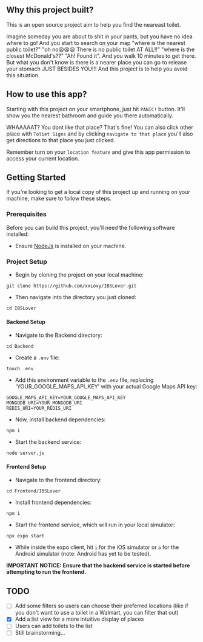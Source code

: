 ## Why this project built?

This is an open source project aim to help you find the neareast toilet. 

Imagine someday you are about to shit in your pants, but you have no idea where to go!  And you start to search on your map "where is the nearest public toilet?" "oh no😫😫😫 There is no public toilet AT ALL!!" "where is the closest McDonald's??" "Ah! Found it". And you walk 10 minutes to get there. But what you don't know is there is a nearer place you can go to release your stomach JUST BESIDES YOU!!!  And this project is to help you avoid this situation.

## How to use this app?

Starting with this project on your smartphone, just hit `PANIC!` button. It'll show you the nearest bathroom and guide you there automatically.

WHAAAAAT? You dont like that place? That's fine! You can also click other place with `Toliet Signs`  and by clicking `navigate to that place`  you'll also get directions to that place you just clicked.

Remember turn on your `location feature`  and give this app permission to access your current location.

## Getting Started

If you're looking to get a local copy of this project up and running on your machine, make sure to follow these steps.

### Prerequisites

Before you can build this project, you'll need the following software installed:

- Ensure [NodeJs](https://nodejs.org/) is installed on your machine.

### Project Setup

- Begin by cloning the project on your local machine:

```plaintext
git clone https://github.com/xxLovy/IBSLover.git
```

- Then navigate into the directory you just cloned:

```plaintext
cd IBSLover
```

#### Backend Setup

- Navigate to the Backend directory:

```plaintext
cd Backend
```

- Create a `.env` file:

```plaintext
touch .env
```

- Add this environment variable to the `.env` file, replacing 'YOUR_GOOGLE_MAPS_API_KEY' with your actual Google Maps API key:

```plaintext
GOOGLE_MAPS_API_KEY=YOUR_GOOGLE_MAPS_API_KEY
MONGODB_URI=YOUR_MONGODB_URI
REDIS_URI=YOUR_REDIS_URI
```

- Now, install backend dependencies:

```plaintext
npm i
```

- Start the backend service:

```plaintext
node server.js
```

#### Frontend Setup

- Navigate to the frontend directory:

```plaintext
cd Frontend/IBSLover
```

- Install frontend dependencies:

```plaintext
npm i
```

- Start the frontend service, which will run in your local simulator:

```plaintext
npx expo start
```

- While inside the expo client, hit `i` for the iOS simulator or `a` for the Android simulator (note: Android has yet to be tested).

**IMPORTANT NOTICE: Ensure that the backend service is started before attempting to run the frontend.**

## TODO

- [ ] Add some filters so users can choose their preferred locations (like if you don't want to use a toilet in a Walmart, you can filter that out)
- [x]  Add a list view for a more intuitive display of places
- [ ]  Users can add toilets to the list
- [ ] Still brainstorming...